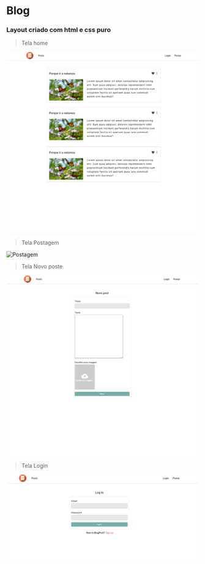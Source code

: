 # Blog
### Layout criado com html e css puro

> Tela home

![Home](/blog-home.png)

> Tela Postagem

![Postagem](/blog-post)

> Tela Novo poste

![Novo post](/blog-novo-post.png)

> Tela Login

![Login](/blog-login.png)
